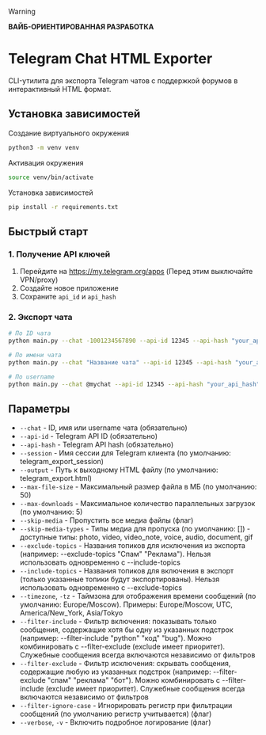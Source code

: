 > [!WARNING]
> **ВАЙБ-ОРИЕНТИРОВАННАЯ РАЗРАБОТКА**

# Telegram Chat HTML Exporter

CLI-утилита для экспорта Telegram чатов с поддержкой форумов в интерактивный HTML формат.

## Установка зависимостей

Создание виртуального окружения
```bash
python3 -m venv venv
```
Активация окружения
```bash
source venv/bin/activate
```
Установка зависимостей
```bash
pip install -r requirements.txt
```

## Быстрый старт

### 1. Получение API ключей
1. Перейдите на https://my.telegram.org/apps (Перед этим выключайте VPN/proxy)
2. Создайте новое приложение
3. Сохраните `api_id` и `api_hash`

### 2. Экспорт чата

```bash
# По ID чата
python main.py --chat -1001234567890 --api-id 12345 --api-hash "your_api_hash" --output my_chat.html

# По имени чата
python main.py --chat "Название чата" --api-id 12345 --api-hash "your_api_hash" --output my_chat.html

# По username
python main.py --chat @mychat --api-id 12345 --api-hash "your_api_hash" --output my_chat.html
```

## Параметры

- `--chat` - ID, имя или username чата (обязательно)
- `--api-id` - Telegram API ID (обязательно)
- `--api-hash` - Telegram API hash (обязательно)
- `--session` - Имя сессии для Telegram клиента (по умолчанию: telegram_export_session)
- `--output` - Путь к выходному HTML файлу (по умолчанию: telegram_export.html)
- `--max-file-size` - Максимальный размер файла в МБ (по умолчанию: 50)
- `--max-downloads` - Максимальное количество параллельных загрузок (по умолчанию: 5)
- `--skip-media` - Пропустить все медиа файлы (флаг)
- `--skip-media-types` - Типы медиа для пропуска (по умолчанию: []) - доступные типы: photo, video, video_note, voice, audio, document, gif
- `--exclude-topics` - Названия топиков для исключения из экспорта (например: --exclude-topics "Спам" "Реклама"). Нельзя использовать одновременно с --include-topics
- `--include-topics` - Названия топиков для включения в экспорт (только указанные топики будут экспортированы). Нельзя использовать одновременно с --exclude-topics
- `--timezone`, `-tz` - Таймзона для отображения времени сообщений (по умолчанию: Europe/Moscow). Примеры: Europe/Moscow, UTC, America/New_York, Asia/Tokyo
- `--filter-include` - Фильтр включения: показывать только сообщения, содержащие хотя бы одну из указанных подстрок (например: --filter-include "python" "код" "bug"). Можно комбинировать с --filter-exclude (exclude имеет приоритет). Служебные сообщения всегда включаются независимо от фильтров
- `--filter-exclude` - Фильтр исключения: скрывать сообщения, содержащие любую из указанных подстрок (например: --filter-exclude "спам" "реклама" "бот"). Можно комбинировать с --filter-include (exclude имеет приоритет). Служебные сообщения всегда включаются независимо от фильтров
- `--filter-ignore-case` - Игнорировать регистр при фильтрации сообщений (по умолчанию регистр учитывается) (флаг)
- `--verbose`, `-v` - Включить подробное логирование (флаг)
